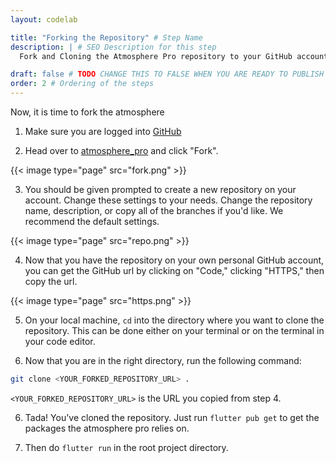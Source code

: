 ```yaml
---
layout: codelab

title: "Forking the Repository" # Step Name
description: | # SEO Description for this step
  Fork and Cloning the Atmosphere Pro repository to your GitHub account

draft: false # TODO CHANGE THIS TO FALSE WHEN YOU ARE READY TO PUBLISH THE PAGE
order: 2 # Ordering of the steps
---
```


Now, it is time to fork the atmosphere

1. Make sure you are logged into [GitHub](https://github.com)

2. Head over to [atmosphere_pro](https://github.com/atsign-foundation/atmosphere_pro) and click "Fork".

{{< image type="page" src="fork.png" >}}

3. You should be given prompted to create a new repository on your account. Change these settings to your needs. Change the repository name, description, or copy all of the branches if you'd like. We recommend the default settings.

{{< image type="page" src="repo.png" >}}

4. Now that you have the repository on your own personal GitHub account, you can get the GitHub url by clicking on "Code," clicking "HTTPS," then copy the url.

{{< image type="page" src="https.png" >}}

5. On your local machine, `cd` into the directory where you want to clone the repository. This can be done either on your terminal or on the terminal in your code editor.

6. Now that you are in the right directory, run the following command:

```sh
git clone <YOUR_FORKED_REPOSITORY_URL> .
```

`<YOUR_FORKED_REPOSITORY_URL>` is the URL you copied from step 4.

6. Tada! You've cloned the repository. Just run `flutter pub get` to get the packages the atmosphere pro relies on.

7. Then do `flutter run` in the root project directory.